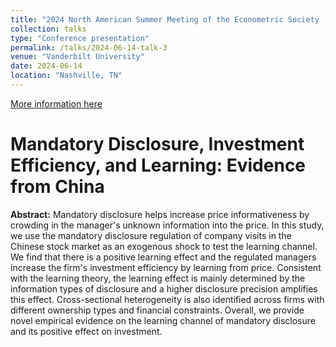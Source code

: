 ```yaml
---
title: "2024 North American Summer Meeting of the Econometric Society (NASM)"
collection: talks
type: "Conference presentation"
permalink: /talks/2024-06-14-talk-3
venue: "Vanderbilt University"
date: 2024-06-14
location: "Nashville, TN"
---
```




[More information here](https://www.econometricsociety.org/event_papers/view/275/165)



# Mandatory Disclosure, Investment Efficiency, and Learning: Evidence from China

**Abstract:** Mandatory disclosure helps increase price informativeness by crowding in the manager's unknown information into the price. In this study, we use the mandatory disclosure regulation of company visits in the Chinese stock market as an exogenous shock to test the learning channel. We find that there is a positive learning effect and the regulated managers increase the firm's investment efficiency by learning from price. Consistent with the learning theory, the learning effect is mainly determined by the information types of disclosure and a higher disclosure precision amplifies this effect. Cross-sectional heterogeneity is also identified across firms with different ownership types and financial constraints. Overall, we provide novel empirical evidence on the learning channel of mandatory disclosure and its positive effect on investment.
